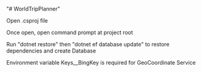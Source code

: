 "# WorldTripPlanner" 

Open .csproj file

Once open, open command prompt at project root

Run "dotnet restore" then "dotnet ef database update" to restore dependencies and create Database

Environment variable Keys__BingKey is required for GeoCoordinate Service 